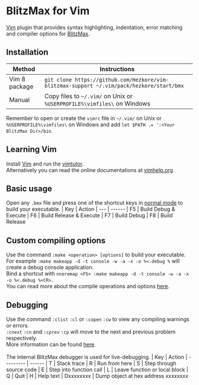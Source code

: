 # BlitzMax for Vim

[Vim](https://www.vim.org) plugin that provides syntax highlighting, indentation, error matching and compiler options for [BlitzMax](https://blitzmax.org).

## Installation
| Method        | Instructions
| ------------- | ------
| Vim 8 package | `git clone https://github.com/Hezkore/vim-blitzmax-support ~/.vim/pack/hezkore/start/bmx`
| Manual        | Copy files to `~/.vim/` on Unix or `%USERPROFILE%\vimfiles\` on Windows
Remember to open or create the `vimrc` file in `~/.vim/` on Unix or `%USERPROFILE%\vimfiles\` on Windows and add `let $PATH .= ':<Your BlitzMax Dir>/bin`.

## Learning Vim
Install [Vim](https://www.vim.org/download.php) and run the [vimtutor](https://vimhelp.org/usr_01.txt.html#vimtutor). \
Alternatively you can read the online documentations at [vimhelp.org](https://vimhelp.org/).

## Basic usage
Open any `.bmx` file and press one of the shortcut keys in [normal mode](https://vimhelp.org/usr_02.txt.html#02.2) to build your executable.
| Key  | Action
| ---  | ------
| F5   | Build Debug & Execute
| F6   | Build Release & Execute
| F7   | Build Debug
| F8   | Build Release

## Custom compiling options
Use the command `:make <operation> [options]` to build your executable. \
For example `:make makeapp -d -t console -w -a -x -o %<.debug %` will create a debug console application. \
Bind a shortcut with `nnoremap <F5> :make makeapp -d -t console -w -a -x -o %<.debug %<CR>`. \
You can read more about the compile operations and options [here](https://blitzmax.org/docs/en/tools/bmk/).

## Debugging
Use the command `:clist` `:cl` or `:copen` `:cw` to view any compiling warnings or errors. \
`:cnext` `:cn` and `:cprev` `:cp` will move to the next and previous problem respectively. \
More information can be found [here](https://vimhelp.org/quickfix.txt.html#quickfix-window). \
\
The internal BlitzMax debugger is used for live-debugging.
| Key       | Action
| --------- | ------
| T         | Stack trace
| R         | Run from here
| S         | Step through source code
| E         | Step into function call
| L         | Leave function or local block
| Q         | Quit
| H         | Help text
| Dxxxxxxxx | Dump object at hex address xxxxxxxx